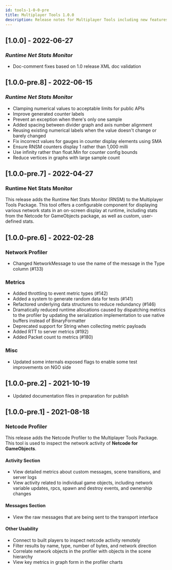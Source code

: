 ```yaml
---
id: tools-1-0-0-pre
title: Multiplayer Tools 1.0.0
description: Release notes for Multiplayer Tools including new features, updates, bug fixes, known issues, and information to help you upgrade.
---
```


## [1.0.0] - 2022-06-27

### *Runtime Net Stats Monitor*
- Doc-comment fixes based on 1.0 release XML doc validation 

## [1.0.0-pre.8] - 2022-06-15

### *Runtime Net Stats Monitor*
- Clamping numerical values to acceptable limits for public APIs
- Improve generated counter labels
- Prevent an exception when there's only one sample
- Added spacing between divider graph and axis number alignment
- Reusing existing numerical labels when the value doesn't change or barely changed
- Fix incorrect values for gauges in counter display elements using SMA
- Ensure RNSM counters display 1 rather than 1,000 milli
- Use infinity rather than float.Min for counter config bounds
- Reduce vertices in graphs with large sample count

## [1.0.0-pre.7] - 2022-04-27

### Runtime Net Stats Monitor

This release adds the Runtime Net Stats Monitor (RNSM) to the Multiplayer Tools Package. This tool offers a configurable component for displaying various network stats in an on-screen display at runtime, including stats from the Netcode for GameObjects package, as well as custom, user-defined stats.

## [1.0.0-pre.6] - 2022-02-28

### Network Profiler
- Changed NetworkMessage to use the name of the message in the Type column (#133)

### Metrics
- Added throttling to event metric types (#142)
- Added a system to generate random data for tests (#141)
- Refactored underlying data structures to reduce redundancy (#146)
- Dramatically reduced runtime allocations caused by dispatching metrics to the profiler by updating the serialization implementation to use native buffers instead of BinaryFormatter
- Deprecated support for String when collecting metric payloads
- Added RTT to server metrics (#192)
- Added Packet count to metrics (#180)

### Misc
- Updated some internals exposed flags to enable some test improvements on NGO side

## [1.0.0-pre.2] - 2021-10-19

- Updated documentation files in preparation for publish

## [1.0.0-pre.1] - 2021-08-18

### Netcode Profiler

This release adds the Netcode Profiler to the Multiplayer Tools Package. This tool is used to inspect the network activity of **Netcode for GameObjects**.

#### Activity Section
- View detailed metrics about custom messages, scene transitions, and server logs
- View activity related to individual game objects, including network variable updates, rpcs, spawn and destroy events, and ownership changes

#### Messages Section
- View the raw messages that are being sent to the transport interface

#### Other Usability
- Connect to built players to inspect netcode activity remotely
- Filter results by name, type, number of bytes, and network direction
- Correlate network objects in the profiler with objects in the scene hierarchy
- View key metrics in graph form in the profiler charts